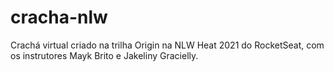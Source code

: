 # cracha-nlw
Crachá virtual criado na trilha Origin na NLW Heat 2021 do RocketSeat, com os instrutores Mayk Brito e Jakeliny Gracielly. 
